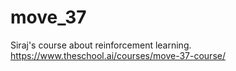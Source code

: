 # move_37
Siraj's course about reinforcement learning. https://www.theschool.ai/courses/move-37-course/
